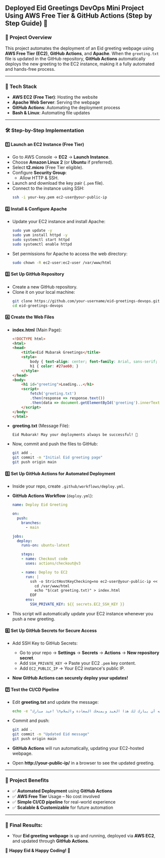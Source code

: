 

## **Deployed Eid Greetings DevOps Mini Project Using AWS Free Tier & GitHub Actions (Step by Step Guide) 🚀**



### 📌 **Project Overview**  
This project automates the deployment of an Eid greeting webpage using **AWS Free Tier (EC2)**, **GitHub Actions**, and **Apache**. When the `greeting.txt` file is updated in the GitHub repository, **GitHub Actions** automatically deploys the new greeting to the EC2 instance, making it a fully automated and hands-free process.

---

### 🔧 **Tech Stack**  
- **AWS EC2 (Free Tier)**: Hosting the website  
- **Apache Web Server**: Serving the webpage  
- **GitHub Actions**: Automating the deployment process  
- **Bash & Linux**: Automating file updates

---

### 🛠️ **Step-by-Step Implementation**

#### 1️⃣ **Launch an EC2 Instance (Free Tier)**  
- Go to AWS Console → **EC2** → **Launch Instance**.
- Choose **Amazon Linux 2** (or **Ubuntu** if preferred).
- Select **t2.micro** (Free Tier eligible).
- Configure **Security Group**:  
  - Allow HTTP & SSH.
- Launch and download the key pair (`.pem` file).
- Connect to the instance using SSH:  
  ```bash
  ssh -i your-key.pem ec2-user@your-public-ip
  ```

#### 2️⃣ **Install & Configure Apache**  
- Update your EC2 instance and install Apache:  
  ```bash
  sudo yum update -y
  sudo yum install httpd -y
  sudo systemctl start httpd
  sudo systemctl enable httpd
  ```

- Set permissions for Apache to access the web directory:  
  ```bash
  sudo chown -R ec2-user:ec2-user /var/www/html
  ```

#### 3️⃣ **Set Up GitHub Repository**  
- Create a new GitHub repository.
- Clone it on your local machine:  
  ```bash
  git clone https://github.com/your-username/eid-greetings-devops.git
  cd eid-greetings-devops
  ```

#### 4️⃣ **Create the Web Files**

- **index.html** (Main Page):  
  ```html
  <!DOCTYPE html>
  <html>
  <head>
      <title>Eid Mubarak Greetings</title>
      <style>
          body { text-align: center; font-family: Arial, sans-serif; margin-top: 50px; }
          h1 { color: #27ae60; }
      </style>
  </head>
  <body>
      <h1 id="greeting">Loading...</h1>
      <script>
          fetch('greeting.txt')
          .then(response => response.text())
          .then(data => document.getElementById('greeting').innerText = data);
      </script>
  </body>
  </html>
  ```

- **greeting.txt** (Message File):  
  ```text
  Eid Mubarak! May your deployments always be successful! 🎉
  ```

- Now, commit and push the files to GitHub:  
  ```bash
  git add .
  git commit -m "Initial Eid greeting page"
  git push origin main
  ```

#### 5️⃣ **Set Up GitHub Actions for Automated Deployment**

- Inside your repo, create `.github/workflows/deploy.yml`.

- **GitHub Actions Workflow** (`deploy.yml`):  
  ```yaml
  name: Deploy Eid Greeting

  on:
    push:
      branches:
        - main

  jobs:
    deploy:
      runs-on: ubuntu-latest

      steps:
      - name: Checkout code
        uses: actions/checkout@v3

      - name: Deploy to EC2
        run: |
          ssh -o StrictHostKeyChecking=no ec2-user@your-public-ip << 'EOF'
            cd /var/www/html
            echo "$(cat greeting.txt)" > index.html
          EOF
        env:
          SSH_PRIVATE_KEY: ${{ secrets.EC2_SSH_KEY }}
  ```

- This script will automatically update your EC2 instance whenever you push a new greeting.

#### 6️⃣ **Set Up GitHub Secrets for Secure Access**

- Add SSH Key to GitHub Secrets:
  - Go to your repo → **Settings** → **Secrets** → **Actions** → **New repository secret**.
  - Add `SSH_PRIVATE_KEY` → Paste your EC2 `.pem` key content.
  - Add `EC2_PUBLIC_IP` → Your EC2 instance's public IP.

- **Now GitHub Actions can securely deploy your updates!**

#### 7️⃣ **Test the CI/CD Pipeline**

- Edit **greeting.txt** and update the message:
  ```bash
  echo -e "عيد مبارك! \nنسأل الله أن يبارك لك هذا العيد ويمنحك السعادة والسلام.\nنتمنى لك نشرات خالية من الأخطاء وعمليات نشر ناجحة دائمًا! 🚀\n\n\nEid Mubarak! \nMay Allah bless you with joy, peace, and prosperity this Eid.\nWishing you error-free logs and successful deployments always! 🚀" > greeting.txt
  ```

- Commit and push:
  ```bash
  git add .
  git commit -m "Updated Eid message"
  git push origin main
  ```

- **GitHub Actions** will run automatically, updating your EC2-hosted webpage.

- Open **http://your-public-ip/** in a browser to see the updated greeting.

---

### 🚀 **Project Benefits**

- ✅ **Automated Deployment** using **GitHub Actions**
- ✅ **AWS Free Tier** Usage – No cost involved
- ✅ **Simple CI/CD pipeline** for real-world experience
- ✅ **Scalable & Customizable** for future automation

---

### 🚀 **Final Results:**

- Your **Eid greeting webpage** is up and running, deployed via **AWS EC2**, and updated through **GitHub Actions**.
  
🌙 **Happy Eid & Happy Coding! 💖**

